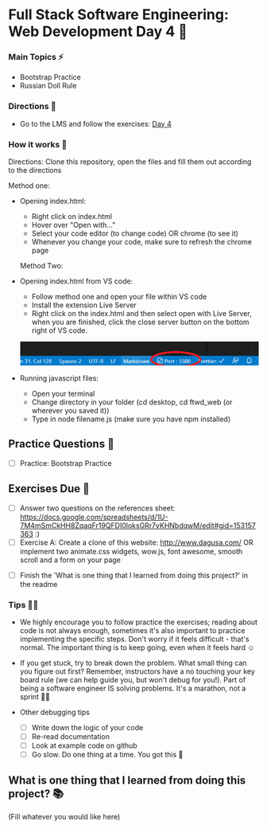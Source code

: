 # Full Stack Software Engineering: Web Development Day 4 :rocket:

### Main Topics :zap:

- Bootstrap Practice
- Russian Doll Rule

### Directions :flashlight:

- Go to the LMS and follow the exercises:
  [Day 4](https://xccelerate.talentlms.com/unit/view/id:3477)

### How it works :open_book:

Directions: Clone this repository, open the files and fill them out according to the directions

Method one:

- Opening index.html:

  - Right click on index.html
  - Hover over "Open with..."
  - Select your code editor (to change code) OR chrome (to see it)
  - Whenever you change your code, make sure to refresh the chrome page

  Method Two:

- Opening index.html from VS code:

  - Follow method one and open your file within VS code
  - Install the extension Live Server
  - Right click on the index.html and then select open with Live Server, when you are finished, click the close server button on the bottom right of VS code.

  ![Live Server button](assets/Liveserver.png)

- Running javascript files:

  - Open your terminal
  - Change directory in your folder (cd desktop, cd ftwd_web (or wherever you saved it))
  - Type in node filename.js (make sure you have npm installed)

## Practice Questions :telescope:

- [ ] Practice: Bootstrap Practice

## Exercises Due :athletic_shoe:

- [ ] Answer two questions on the references sheet: https://docs.google.com/spreadsheets/d/1U-7M4mSmCkHH8ZqaqFr19QFDI0loksGRr7yKHNbdqwM/edit#gid=153157363 :)
- [ ] Exercise A: Create a clone of this website: http://www.dagusa.com/ OR implement two animate.css widgets, wow.js, font awesome, smooth scroll and a form on your page

* [ ] Finish the 'What is one thing that I learned from doing this project?' in the readme

### Tips :tipping_hand_woman:

- We highly encourage you to follow practice the exercises; reading about code is not always enough, sometimes it's also important to practice implementing the specific steps. Don't worry if it feels difficult - that's normal. The important thing is to keep going, even when it feels hard :relaxed:

- If you get stuck, try to break down the problem. What small thing can you figure out first? Remember, instructors have a no touching your key board rule (we can help guide you, but won't debug for you!). Part of being a software engineer IS solving problems. It's a marathon, not a sprint :running_woman:

- Other debugging tips
  - [ ] Write down the logic of your code
  - [ ] Re-read documentation
  - [ ] Look at example code on github
  - [ ] Go slow. Do one thing at a time. You got this :muscle:

## What is one thing that I learned from doing this project? :books:

(Fill whatever you would like here)
